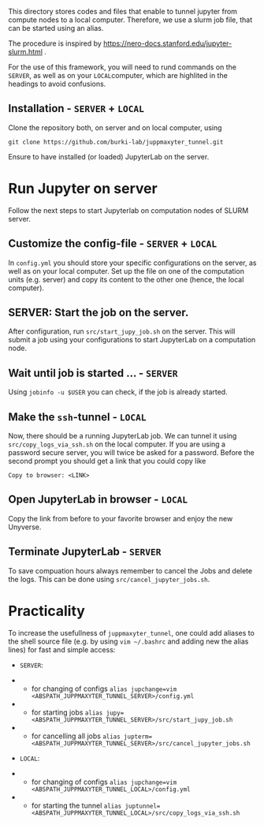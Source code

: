 This directory stores codes and files that enable to tunnel jupyter from compute nodes to a local computer.
Therefore, we use a slurm job file, that can be started using an alias.

The procedure is inspired by https://nero-docs.stanford.edu/jupyter-slurm.html .

For the use of this framework, you will need to rund commands on the `SERVER`, as well as on your `LOCAL`computer, which are highlited in the headings to avoid confusions.

## Installation - `SERVER` + `LOCAL`
Clone the repository both, on server and on local computer, using

`git clone https://github.com/burki-lab/juppmaxyter_tunnel.git`

Ensure to have installed (or loaded) JupyterLab on the server.

# Run Jupyter on server 
Follow the next steps to start Jupyterlab on computation nodes of SLURM server.

## Customize the config-file - `SERVER` + `LOCAL`
In `config.yml` you should store your specific configurations on the server, as well as on your local computer.
Set up the file on one of the computation units (e.g. server) and copy its content to the other one (hence, the local computer).

## SERVER: Start the job on the server.
After configuration, run `src/start_jupy_job.sh` on the server. This will submit a job using your configurations to start JupyterLab on a computation node.

## Wait until job is started ... - `SERVER`
Using `jobinfo -u $USER` you can check, if the job is already started.

## Make the `ssh`-tunnel - `LOCAL`
Now, there should be a running JupyterLab job. We can tunnel it using `src/copy_logs_via_ssh.sh` on the local computer. If you are using a password secure server, you will twice be asked for a password. Before the second prompt you should get a link that you could copy like

`Copy to browser: <LINK>`

## Open JupyterLab in browser - `LOCAL`
Copy the link from before to your favorite browser and enjoy the new Unyverse.

## Terminate JupyterLab - `SERVER`
To save compuation hours always remember to cancel the Jobs and delete the logs. This can be done using `src/cancel_jupyter_jobs.sh`.


# Practicality
To increase the usefullness of `juppmaxyter_tunnel`, one could add aliases to the shell source file (e.g. by using `vim ~/.bashrc` and adding new the alias lines) for fast and simple access:
- `SERVER`:
- - for changing of configs `alias jupchange=vim <ABSPATH_JUPPMAXYTER_TUNNEL_SERVER>/config.yml`
- - for starting jobs `alias jupy=<ABSPATH_JUPPMAXYTER_TUNNEL_SERVER>/src/start_jupy_job.sh`
- - for cancelling all jobs `alias jupterm=<ABSPATH_JUPPMAXYTER_TUNNEL_SERVER>/src/cancel_jupyter_jobs.sh`

- `LOCAL`:
- - for changing of configs `alias jupchange=vim <ABSPATH_JUPPMAXYTER_TUNNEL_LOCAL>/config.yml`
- - for starting the tunnel `alias juptunnel=<ABSPATH_JUPPMAXYTER_TUNNEL_LOCAL>/src/copy_logs_via_ssh.sh`


